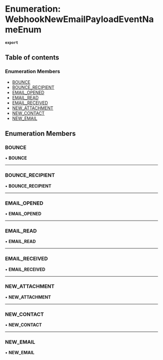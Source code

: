 # Enumeration: WebhookNewEmailPayloadEventNameEnum

**`export`**

## Table of contents

### Enumeration Members

- [BOUNCE](WebhookNewEmailPayloadEventNameEnum.md#bounce)
- [BOUNCE\_RECIPIENT](WebhookNewEmailPayloadEventNameEnum.md#bounce_recipient)
- [EMAIL\_OPENED](WebhookNewEmailPayloadEventNameEnum.md#email_opened)
- [EMAIL\_READ](WebhookNewEmailPayloadEventNameEnum.md#email_read)
- [EMAIL\_RECEIVED](WebhookNewEmailPayloadEventNameEnum.md#email_received)
- [NEW\_ATTACHMENT](WebhookNewEmailPayloadEventNameEnum.md#new_attachment)
- [NEW\_CONTACT](WebhookNewEmailPayloadEventNameEnum.md#new_contact)
- [NEW\_EMAIL](WebhookNewEmailPayloadEventNameEnum.md#new_email)

## Enumeration Members

### <a id="bounce" name="bounce"></a> BOUNCE

• **BOUNCE**

___

### <a id="bounce_recipient" name="bounce_recipient"></a> BOUNCE\_RECIPIENT

• **BOUNCE\_RECIPIENT**

___

### <a id="email_opened" name="email_opened"></a> EMAIL\_OPENED

• **EMAIL\_OPENED**

___

### <a id="email_read" name="email_read"></a> EMAIL\_READ

• **EMAIL\_READ**

___

### <a id="email_received" name="email_received"></a> EMAIL\_RECEIVED

• **EMAIL\_RECEIVED**

___

### <a id="new_attachment" name="new_attachment"></a> NEW\_ATTACHMENT

• **NEW\_ATTACHMENT**

___

### <a id="new_contact" name="new_contact"></a> NEW\_CONTACT

• **NEW\_CONTACT**

___

### <a id="new_email" name="new_email"></a> NEW\_EMAIL

• **NEW\_EMAIL**
